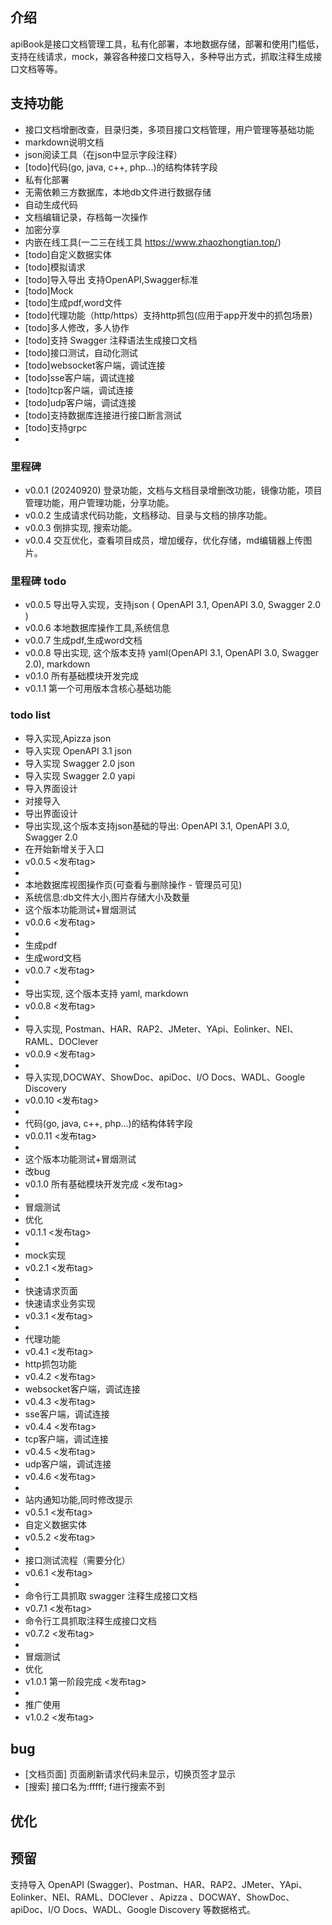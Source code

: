 ## 介绍
apiBook是接口文档管理工具，私有化部署，本地数据存储，部署和使用门槛低，支持在线请求，mock，兼容各种接口文档导入，多种导出方式，抓取注释生成接口文档等等。

## 支持功能

- 接口文档增删改查，目录归类，多项目接口文档管理，用户管理等基础功能
- markdown说明文档
- json阅读工具（在json中显示字段注释）
- [todo]代码(go, java, c++, php...)的结构体转字段
- 私有化部署 
- 无需依赖三方数据库，本地db文件进行数据存储
- 自动生成代码 
- 文档编辑记录，存档每一次操作
- 加密分享
- 内嵌在线工具(一二三在线工具 https://www.zhaozhongtian.top/)
- [todo]自定义数据实体
- [todo]模拟请求 
- [todo]导入导出 支持OpenAPI,Swagger标准
- [todo]Mock
- [todo]生成pdf,word文件
- [todo]代理功能（http/https）支持http抓包(应用于app开发中的抓包场景)
- [todo]多人修改，多人协作
- [todo]支持 Swagger 注释语法生成接口文档
- [todo]接口测试，自动化测试
- [todo]websocket客户端，调试连接
- [todo]sse客户端，调试连接
- [todo]tcp客户端，调试连接
- [todo]udp客户端，调试连接
- [todo]支持数据库连接进行接口断言测试
- [todo]支持grpc
- 

### 里程碑
- v0.0.1 (20240920) 登录功能，文档与文档目录增删改功能，镜像功能，项目管理功能，用户管理功能，分享功能。
- v0.0.2 生成请求代码功能，文档移动、目录与文档的排序功能。
- v0.0.3 倒排实现, 搜索功能。
- v0.0.4 交互优化，查看项目成员，增加缓存，优化存储，md编辑器上传图片。

### 里程碑 todo
- v0.0.5 导出导入实现，支持json ( OpenAPI 3.1, OpenAPI 3.0, Swagger 2.0 )
- v0.0.6 本地数据库操作工具,系统信息
- v0.0.7 生成pdf,生成word文档
- v0.0.8 导出实现, 这个版本支持 yaml(OpenAPI 3.1, OpenAPI 3.0, Swagger 2.0), markdown
- v0.1.0 所有基础模块开发完成
- v0.1.1 第一个可用版本含核心基础功能

### todo list
- 导入实现,Apizza json
- 导入实现 OpenAPI 3.1 json
- 导入实现 Swagger 2.0 json
- 导入实现 Swagger 2.0 yapi
- 导入界面设计
- 对接导入
- 导出界面设计
- 导出实现,这个版本支持json基础的导出: OpenAPI 3.1, OpenAPI 3.0, Swagger 2.0
- 在开始新增关于入口
- v0.0.5 <发布tag>
- 
- 本地数据库视图操作页(可查看与删除操作 - 管理员可见)
- 系统信息:db文件大小,图片存储大小及数量
- 这个版本功能测试+冒烟测试
- v0.0.6 <发布tag>
- 
- 生成pdf
- 生成word文档
- v0.0.7 <发布tag>
- 
- 导出实现, 这个版本支持  yaml, markdown
- v0.0.8 <发布tag>
- 
- 导入实现, Postman、HAR、RAP2、JMeter、YApi、Eolinker、NEI、RAML、DOClever
- v0.0.9 <发布tag>
- 
- 导入实现,DOCWAY、ShowDoc、apiDoc、I/O Docs、WADL、Google Discovery
- v0.0.10 <发布tag>
-
- 代码(go, java, c++, php...)的结构体转字段
- v0.0.11 <发布tag>
-
- 这个版本功能测试+冒烟测试
- 改bug
- v0.1.0 所有基础模块开发完成 <发布tag>
- 
- 冒烟测试
- 优化
- v0.1.1 <发布tag>
- 
- mock实现
- v0.2.1 <发布tag>
- 
- 快速请求页面
- 快速请求业务实现
- v0.3.1 <发布tag>
- 
- 代理功能
- v0.4.1 <发布tag>
- http抓包功能
- v0.4.2 <发布tag>
- websocket客户端，调试连接
- v0.4.3 <发布tag>
- sse客户端，调试连接
- v0.4.4 <发布tag>
- tcp客户端，调试连接
- v0.4.5 <发布tag>
- udp客户端，调试连接
- v0.4.6 <发布tag>
- 
- 站内通知功能,同时修改提示
- v0.5.1 <发布tag>
- 自定义数据实体
- v0.5.2 <发布tag>
-
- 接口测试流程（需要分化）
- v0.6.1 <发布tag>
- 
- 命令行工具抓取 swagger 注释生成接口文档
- v0.7.1 <发布tag>
- 命令行工具抓取注释生成接口文档
- v0.7.2 <发布tag>
- 
- 冒烟测试
- 优化
- v1.0.1 第一阶段完成 <发布tag>
-
- 推广使用
- v1.0.2 <发布tag>

## bug
- [文档页面] 页面刷新请求代码未显示，切换页签才显示
- [搜索] 接口名为:fffff; f进行搜索不到

## 优化


## 预留
支持导入 OpenAPI (Swagger)、Postman、HAR、RAP2、JMeter、YApi、Eolinker、NEI、RAML、DOClever 、Apizza 、DOCWAY、ShowDoc、apiDoc、I/O Docs、WADL、Google Discovery 等数据格式。

